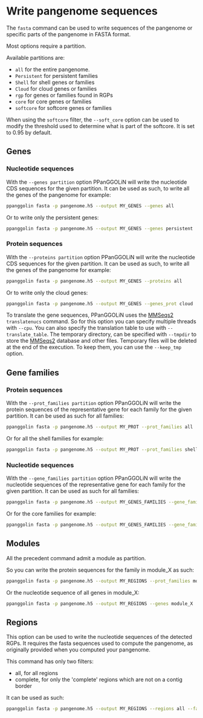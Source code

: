 
# Write pangenome sequences

The `fasta` command can be used to write sequences of the pangenome or specific parts of the pangenome in FASTA format. 

Most options require a partition.

Available partitions are:
* `all` for the entire pangenome.
* `Persistent` for persistent families
* `Shell` for shell genes or families
* `Cloud` for cloud genes or families
* `rgp` for genes or families found in RGPs
* `core` for core genes or families
* `softcore` for softcore genes or families

When using the `softcore` filter, the `--soft_core` option can be used to modify the threshold used to determine what is part of the softcore. It is set to 0.95 by default.

## Genes

### Nucleotide sequences

With the `--genes partition` option PPanGGOLiN will write the nucleotide CDS sequences for the given partition.
It can be used as such, to write all the genes of the pangenome for example:

```bash
ppanggolin fasta -p pangenome.h5 --output MY_GENES --genes all
```

Or to write only the persistent genes:

```bash
ppanggolin fasta -p pangenome.h5 --output MY_GENES --genes persistent
```

### Protein sequences

With the `--proteins partition` option PPanGGOLiN will write the nucleotide CDS sequences for the given partition. 
It can be used as such, to write all the genes of the pangenome for example:

```bash
ppanggolin fasta -p pangenome.h5 --output MY_GENES --proteins all
```

Or to write only the cloud genes:

```bash
ppanggolin fasta -p pangenome.h5 --output MY_GENES --genes_prot cloud
```

To translate the gene sequences, PPanGGOLiN uses the [MMSeqs2](https://github.com/soedinglab/MMseqs2) `translatenucs` command. 
So for this option you can specify multiple threads with `--cpu`.
You can also specify the translation table to use with `--translate_table`.
The temporary directory, can be specified with `--tmpdir` to store the [MMSeqs2](https://github.com/soedinglab/MMseqs2) database and other files. Temporary files will be deleted at the end of the execution. To keep them, you can use the `--keep_tmp` option.

## Gene families

### Protein sequences

With the `--prot_families partition` option PPanGGOLiN will write the protein sequences of the representative gene for each family for the given partition. 
It can be used as such for all families:

```bash
ppanggolin fasta -p pangenome.h5 --output MY_PROT --prot_families all
```

Or for all the shell families for example:

```bash
ppanggolin fasta -p pangenome.h5 --output MY_PROT --prot_families shell
```

### Nucleotide sequences

With the `--gene_families partition` option PPanGGOLiN will write the nucleotide sequences of the representative gene for each family for the given partition. 
It can be used as such for all families:

```bash
ppanggolin fasta -p pangenome.h5 --output MY_GENES_FAMILIES --gene_families all
```

Or for the core families for example:

```bash
ppanggolin fasta -p pangenome.h5 --output MY_GENES_FAMILIES --gene_families core
```


## Modules
All the precedent command admit a module as partition.

So you can write the protein sequences for the family in module_X as such:  

```bash
ppanggolin fasta -p pangenome.h5 --output MY_REGIONS --prot_families module_X
```

Or the nucleotide sequence of all genes in module_X:

```bash
ppanggolin fasta -p pangenome.h5 --output MY_REGIONS --genes module_X
```

## Regions

This option can be used to write the nucleotide sequences of the detected RGPs.
It requires the fasta sequences used to compute the pangenome, as originally provided when you computed your pangenome.

This command has only two filters:
* all, for all regions
* complete, for only the 'complete' regions which are not on a contig border

It can be used as such:

```bash
ppanggolin fasta -p pangenome.h5 --output MY_REGIONS --regions all --fasta genomes.fasta.list
```